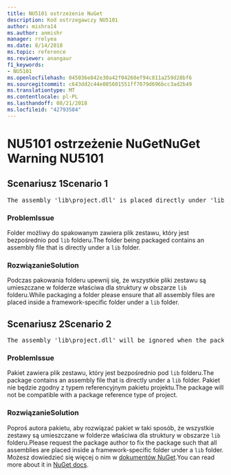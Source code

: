 ```yaml
---
title: NU5101 ostrzeżenie NuGet
description: Kod ostrzegawczy NU5101
author: mishra14
ms.author: anmishr
manager: rrelyea
ms.date: 8/14/2018
ms.topic: reference
ms.reviewer: anangaur
f1_keywords:
- NU5101
ms.openlocfilehash: 045036e842e30a42f04260ef94c811a259d28bf6
ms.sourcegitcommit: c643dd2c44e085601551ff7079d696bcc3ad2b49
ms.translationtype: MT
ms.contentlocale: pl-PL
ms.lasthandoff: 08/21/2018
ms.locfileid: "42793584"
---
```

# <a name="nuget-warning-nu5101"></a><span data-ttu-id="813dd-103">NU5101 ostrzeżenie NuGet</span><span class="sxs-lookup"><span data-stu-id="813dd-103">NuGet Warning NU5101</span></span>

## <a name="scenario-1"></a><span data-ttu-id="813dd-104">Scenariusz 1</span><span class="sxs-lookup"><span data-stu-id="813dd-104">Scenario 1</span></span>
<pre>The assembly 'lib\project.dll' is placed directly under 'lib' folder. It is recommended that assemblies be placed inside a framework-specific folder. Move it into a framework-specific folder.</pre>

### <a name="issue"></a><span data-ttu-id="813dd-105">Problem</span><span class="sxs-lookup"><span data-stu-id="813dd-105">Issue</span></span>

<span data-ttu-id="813dd-106">Folder możliwy do spakowanym zawiera plik zestawu, który jest bezpośrednio pod `lib` folderu.</span><span class="sxs-lookup"><span data-stu-id="813dd-106">The folder being packaged contains an assembly file that is directly under a `lib` folder.</span></span>


### <a name="solution"></a><span data-ttu-id="813dd-107">Rozwiązanie</span><span class="sxs-lookup"><span data-stu-id="813dd-107">Solution</span></span>

<span data-ttu-id="813dd-108">Podczas pakowania folderu upewnij się, że wszystkie pliki zestawu są umieszczane w folderze właściwa dla struktury w obszarze `lib` folderu.</span><span class="sxs-lookup"><span data-stu-id="813dd-108">While packaging a folder please ensure that all assembly files are placed inside a framework-specific folder under a `lib` folder.</span></span>


## <a name="scenario-2"></a><span data-ttu-id="813dd-109">Scenariusz 2</span><span class="sxs-lookup"><span data-stu-id="813dd-109">Scenario 2</span></span>
<pre>The assembly 'lib\project.dll' will be ignored when the package is installed after the migration.</pre>

### <a name="issue"></a><span data-ttu-id="813dd-110">Problem</span><span class="sxs-lookup"><span data-stu-id="813dd-110">Issue</span></span>

<span data-ttu-id="813dd-111">Pakiet zawiera plik zestawu, który jest bezpośrednio pod `lib` folderu.</span><span class="sxs-lookup"><span data-stu-id="813dd-111">The package contains an assembly file that is directly under a `lib` folder.</span></span> <span data-ttu-id="813dd-112">Pakiet nie będzie zgodny z typem referencyjnym pakietu projektu.</span><span class="sxs-lookup"><span data-stu-id="813dd-112">The package will not be compatible with a package reference type of project.</span></span>


### <a name="solution"></a><span data-ttu-id="813dd-113">Rozwiązanie</span><span class="sxs-lookup"><span data-stu-id="813dd-113">Solution</span></span>

<span data-ttu-id="813dd-114">Poproś autora pakietu, aby rozwiązać pakiet w taki sposób, że wszystkie zestawy są umieszczane w folderze właściwa dla struktury w obszarze `lib` folderu.</span><span class="sxs-lookup"><span data-stu-id="813dd-114">Please request the package author to fix the package such that all assemblies are placed inside a framework-specific folder under a `lib` folder.</span></span> <span data-ttu-id="813dd-115">Możesz dowiedzieć się więcej o nim w [dokumentów NuGet](https://docs.microsoft.com/en-us/nuget/reference/migrate-packages-config-to-package-reference).</span><span class="sxs-lookup"><span data-stu-id="813dd-115">You can read more about it in [NuGet docs](https://docs.microsoft.com/en-us/nuget/reference/migrate-packages-config-to-package-reference).</span></span>


